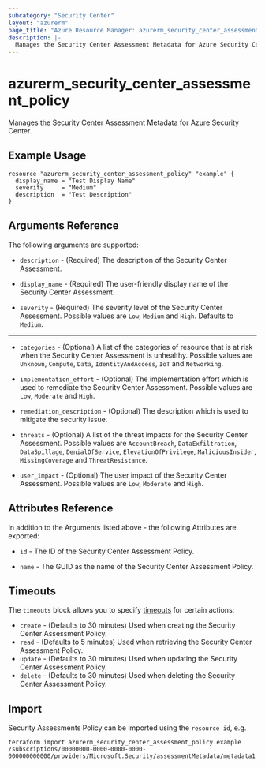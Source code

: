 ```yaml
---
subcategory: "Security Center"
layout: "azurerm"
page_title: "Azure Resource Manager: azurerm_security_center_assessment_policy"
description: |-
  Manages the Security Center Assessment Metadata for Azure Security Center.
---
```


# azurerm_security_center_assessment_policy

Manages the Security Center Assessment Metadata for Azure Security Center.

## Example Usage

```hcl
resource "azurerm_security_center_assessment_policy" "example" {
  display_name = "Test Display Name"
  severity     = "Medium"
  description  = "Test Description"
}
```

## Arguments Reference

The following arguments are supported:

* `description` - (Required) The description of the Security Center Assessment.

* `display_name` - (Required) The user-friendly display name of the Security Center Assessment.

* `severity` - (Required) The severity level of the Security Center Assessment. Possible values are `Low`, `Medium` and `High`. Defaults to `Medium`.

---

* `categories` - (Optional) A list of the categories of resource that is at risk when the Security Center Assessment is unhealthy. Possible values are `Unknown`, `Compute`, `Data`, `IdentityAndAccess`, `IoT` and `Networking`.

* `implementation_effort` - (Optional) The implementation effort which is used to remediate the Security Center Assessment. Possible values are `Low`, `Moderate` and `High`.

* `remediation_description` - (Optional) The description which is used to mitigate the security issue.

* `threats` - (Optional) A list of the threat impacts for the Security Center Assessment. Possible values are `AccountBreach`, `DataExfiltration`, `DataSpillage`, `DenialOfService`, `ElevationOfPrivilege`, `MaliciousInsider`, `MissingCoverage` and `ThreatResistance`.

* `user_impact` - (Optional) The user impact of the Security Center Assessment. Possible values are `Low`, `Moderate` and `High`.

## Attributes Reference

In addition to the Arguments listed above - the following Attributes are exported: 

* `id` - The ID of the Security Center Assessment Policy.

* `name` - The GUID as the name of the Security Center Assessment Policy.

## Timeouts

The `timeouts` block allows you to specify [timeouts](https://www.terraform.io/docs/configuration/resources.html#timeouts) for certain actions:

* `create` - (Defaults to 30 minutes) Used when creating the Security Center Assessment Policy.
* `read` - (Defaults to 5 minutes) Used when retrieving the Security Center Assessment Policy.
* `update` - (Defaults to 30 minutes) Used when updating the Security Center Assessment Policy.
* `delete` - (Defaults to 30 minutes) Used when deleting the Security Center Assessment Policy.

## Import

Security Assessments Policy can be imported using the `resource id`, e.g.

```shell
terraform import azurerm_security_center_assessment_policy.example /subscriptions/00000000-0000-0000-0000-000000000000/providers/Microsoft.Security/assessmentMetadata/metadata1
```
